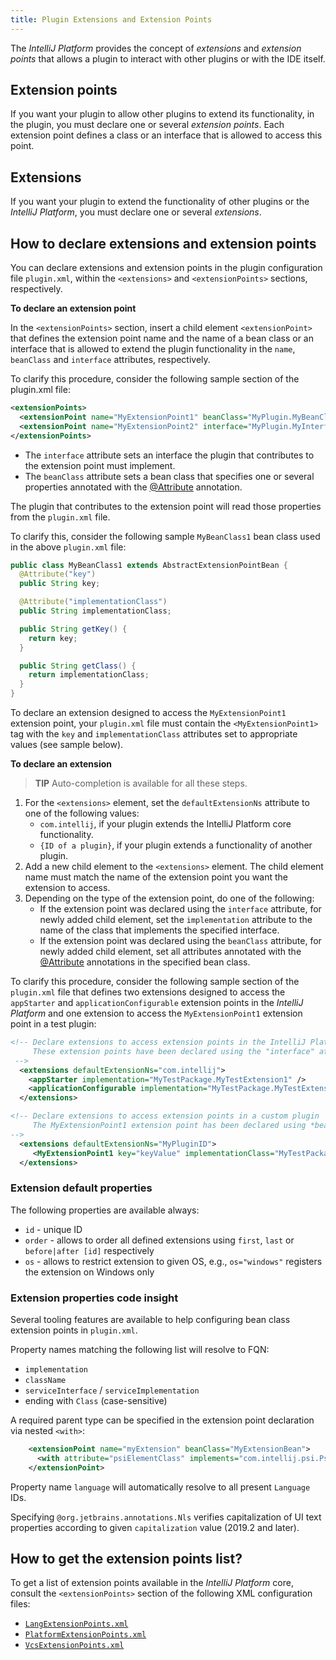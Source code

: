 ```yaml
---
title: Plugin Extensions and Extension Points
---
```


The *IntelliJ Platform* provides the concept of _extensions_ and _extension points_ that allows a plugin to interact with other plugins or with the IDE itself.

## Extension points

If you want your plugin to allow other plugins to extend its functionality, in the plugin, you must declare one or several _extension points_.  Each extension point defines a class or an interface that is allowed to access this point.

## Extensions

If you want your plugin to extend the functionality of other plugins or the *IntelliJ Platform*, you must declare one or several _extensions_.

## How to declare extensions and extension points

You can declare extensions and extension points in the plugin configuration file `plugin.xml`, within the `<extensions>` and `<extensionPoints>` sections, respectively.

**To declare an extension point**

In the `<extensionPoints>` section, insert a child element `<extensionPoint>` that defines the extension point name and the name of a bean class or an interface that is allowed to extend the plugin functionality in the `name`, `beanClass` and `interface` attributes, respectively.

To clarify this procedure, consider the following sample section of the plugin.xml file:

```xml
<extensionPoints>
  <extensionPoint name="MyExtensionPoint1" beanClass="MyPlugin.MyBeanClass1">
  <extensionPoint name="MyExtensionPoint2" interface="MyPlugin.MyInterface">
</extensionPoints>
```

* The `interface` attribute sets an interface the plugin that contributes to the extension point must implement.
* The `beanClass` attribute sets a bean class that specifies one or several properties annotated with the [@Attribute](upsource:///platform/util/src/com/intellij/util/xmlb/annotations/Attribute.java) annotation.

The plugin that contributes to the extension point will read those properties from the `plugin.xml` file.

To clarify this, consider the following sample `MyBeanClass1` bean class used in the above `plugin.xml` file:

```java
public class MyBeanClass1 extends AbstractExtensionPointBean {
  @Attribute("key")
  public String key;

  @Attribute("implementationClass")
  public String implementationClass;

  public String getKey() {
    return key;
  }

  public String getClass() {
    return implementationClass;
  }
}
```

To declare an extension designed to access the `MyExtensionPoint1` extension point, your `plugin.xml` file must contain the `<MyExtensionPoint1>` tag with the `key` and `implementationClass` attributes set to appropriate values (see sample below).

**To declare an extension**

> **TIP** Auto-completion is available for all these steps.

1. For the `<extensions>` element, set the `defaultExtensionNs` attribute to one of the following values:
    * `com.intellij`, if your plugin extends the IntelliJ Platform core functionality.
    * `{ID of a plugin}`, if your plugin extends a functionality of another plugin.
2. Add a new child element to the `<extensions>` element. The child element name must match the name of the extension point you want the extension to access.
3. Depending on the type of the extension point, do one of the following:
    * If the extension point was declared using the `interface` attribute, for newly added child element, set the `implementation` attribute to the name of the class that implements the specified interface.
    * If the extension point was declared using the `beanClass` attribute, for newly added child element, set all attributes annotated with the [@Attribute](upsource:///platform/util/src/com/intellij/util/xmlb/annotations/Attribute.java) annotations in the specified bean class.


To clarify this procedure, consider the following sample section of the `plugin.xml` file that defines two extensions designed to access the `appStarter` and `applicationConfigurable` extension points in the *IntelliJ Platform* and one extension to access the `MyExtensionPoint1` extension point in a test plugin:

```xml
<!-- Declare extensions to access extension points in the IntelliJ Platform.
     These extension points have been declared using the "interface" attribute.
 -->
  <extensions defaultExtensionNs="com.intellij">
    <appStarter implementation="MyTestPackage.MyTestExtension1" />
    <applicationConfigurable implementation="MyTestPackage.MyTestExtension2" />
  </extensions>

<!-- Declare extensions to access extension points in a custom plugin
     The MyExtensionPoint1 extension point has been declared using *beanClass* attribute.
-->
  <extensions defaultExtensionNs="MyPluginID">
     <MyExtensionPoint1 key="keyValue" implementationClass="MyTestPackage.MyClassImpl"></MyExtensionPoint1>
  </extensions>
```
### Extension default properties
The following properties are available always:

- `id` - unique ID
- `order` - allows to order all defined extensions using `first`, `last` or `before|after [id]` respectively
- `os` - allows to restrict extension to given OS, e.g., `os="windows"` registers the extension on Windows only 


### Extension properties code insight
Several tooling features are available to help configuring bean class extension points in `plugin.xml`.

Property names matching the following list will resolve to FQN:
- `implementation`
- `className`
- `serviceInterface` / `serviceImplementation`
- ending with `Class` (case-sensitive)

A required parent type can be specified in the extension point declaration via nested `<with>`:
```xml
    <extensionPoint name="myExtension" beanClass="MyExtensionBean">
      <with attribute="psiElementClass" implements="com.intellij.psi.PsiElement"/>
    </extensionPoint>
```

Property name `language` will automatically resolve to all present `Language` IDs.

Specifying `@org.jetbrains.annotations.Nls` verifies capitalization of UI text properties according to given `capitalization` value (2019.2 and later).

## How to get the extension points list?

To get a list of extension points available in the *IntelliJ Platform* core, consult the `<extensionPoints>` section of the following XML configuration files:

* [`LangExtensionPoints.xml`](upsource:///platform/platform-resources/src/META-INF/LangExtensionPoints.xml)
* [`PlatformExtensionPoints.xml`](upsource:///platform/platform-resources/src/META-INF/PlatformExtensionPoints.xml)
* [`VcsExtensionPoints.xml`](upsource:///platform/platform-resources/src/META-INF/VcsExtensionPoints.xml)

